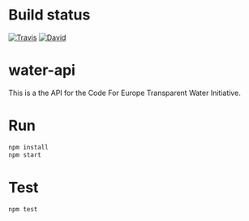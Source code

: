 # Build status

[![Travis](https://api.travis-ci.org/codeforeurope/water-api.svg?branch=master)](https://travis-ci.org/codeforeurope/water-api)
[![David](https://david-dm.org/codeforeurope/water-api.svg)](https://david-dm.org/codeforeurope/water-api)

# water-api
This is a the API for the Code For Europe Transparent Water Initiative.

# Run

```bash
npm install
npm start
```
# Test

```bash
npm test
```
